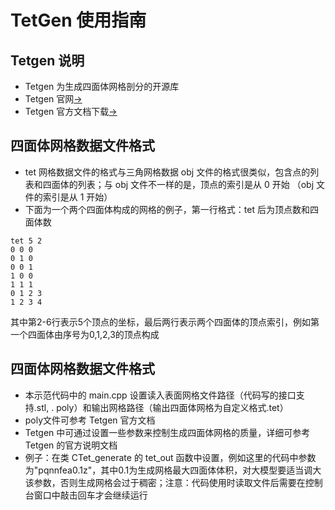 # TetGen 使用指南

## Tetgen 说明

- Tetgen 为生成四面体网格剖分的开源库
- Tetgen 官网[->](http://www.wias-berlin.de/software/tetgen) 
- Tetgen 官方文档下载[->](http://wias-berlin.de/software/tetgen/1.5/doc/manual/manual.pdf)

## 四面体网格数据文件格式


- tet 网格数据文件的格式与三角网格数据 obj 文件的格式很类似，包含点的列表和四面体的列表；与 obj 文件不一样的是，顶点的索引是从 0 开始 （obj 文件的索引是从 1 开始）
- 下面为一个两个四面体构成的网格的例子，第一行格式：tet 后为顶点数和四面体数

```
tet 5 2
0 0 0
0 1 0
0 0 1
1 0 0
1 1 1
0 1 2 3
1 2 3 4
```

其中第2-6行表示5个顶点的坐标，最后两行表示两个四面体的顶点索引，例如第一个四面体由序号为0,1,2,3的顶点构成


## 四面体网格数据文件格式

- 本示范代码中的 main.cpp 设置读入表面网格文件路径（代码写的接口支持.stl, . poly）和输出网格路径（输出四面体网格为自定义格式.tet）
- poly文件可参考 Tetgen 官方文档
- Tetgen 中可通过设置一些参数来控制生成四面体网格的质量，详细可参考 Tetgen 的官方说明文档
- 例子：在类 CTet_generate 的 tet_out 函数中设置，例如这里的代码中参数为"pqnnfea0.1z"，其中0.1为生成网格最大四面体体积，对大模型要适当调大该参数，否则生成网格会过于稠密；注意：代码使用时读取文件后需要在控制台窗口中敲击回车才会继续运行

